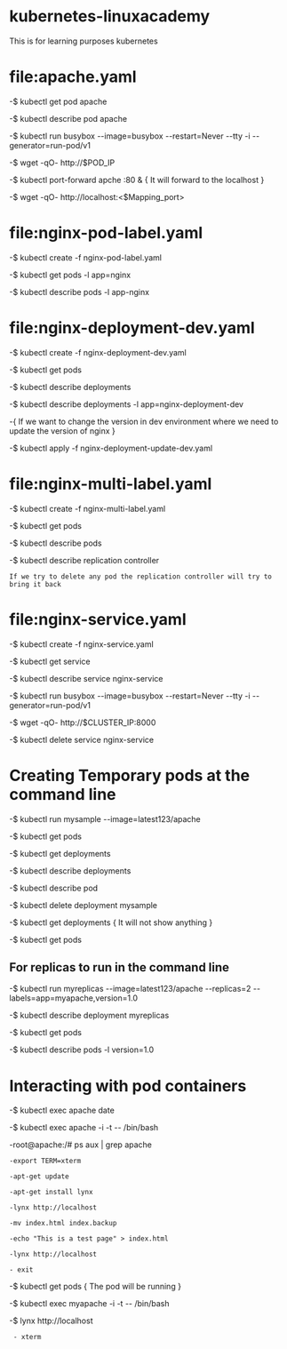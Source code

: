 # kubernetes-linuxacademy
This is for learning purposes kubernetes
# file:apache.yaml

  -$ kubectl get pod apache
  
  -$ kubectl describe pod apache
  
  -$ kubectl run busybox --image=busybox --restart=Never --tty -i --generator=run-pod/v1
  
  -$ wget -qO- http://$POD_IP
  
  -$ kubectl port-forward apche :80 & { It will forward to the localhost }
  
  -$ wget -qO- http://localhost:<$Mapping_port>
  
# file:nginx-pod-label.yaml

  -$ kubectl create -f nginx-pod-label.yaml
  
  -$ kubectl get pods -l app=nginx
  
  -$ kubectl describe pods -l app-nginx
  
# file:nginx-deployment-dev.yaml

  -$ kubectl create -f nginx-deployment-dev.yaml
  
  -$ kubectl get pods
  
  -$ kubectl describe deployments
  
  -$ kubectl describe deployments -l app=nginx-deployment-dev
  
  -{ If we want to change the version in dev environment where we need to update the version of nginx } 
    
  -$ kubectl apply -f nginx-deployment-update-dev.yaml
  
# file:nginx-multi-label.yaml
  
  -$ kubectl create -f nginx-multi-label.yaml
  
  -$ kubectl get pods
  
  -$ kubectl describe pods
  
  -$ kubectl describe replication controller
  
    If we try to delete any pod the replication controller will try to bring it back

# file:nginx-service.yaml

 -$ kubectl create -f nginx-service.yaml
 
 -$ kubectl get service 
 
 -$ kubectl describe service nginx-service
 
 -$ kubectl run busybox --image=busybox --restart=Never --tty -i --generator=run-pod/v1
 
 -$ wget -qO- http://$CLUSTER_IP:8000
 
 -$ kubectl delete service nginx-service
 
# Creating Temporary pods at the command line

 -$ kubectl run mysample --image=latest123/apache 
 
 -$ kubectl get pods
 
 -$ kubectl get deployments
 
 -$ kubectl describe deployments 
 
 -$ kubectl describe pod <running pod>
 
 -$ kubectl delete deployment mysample
 
 -$ kubectl get deployments { It will not show anything }
 
 -$ kubectl get pods
 
 ## For replicas to run in the command line 
  
  -$ kubectl run myreplicas --image=latest123/apache --replicas=2 --labels=app=myapache,version=1.0
  
  -$ kubectl describe deployment myreplicas
  
  -$ kubectl get pods
  
  -$ kubectl describe pods -l version=1.0
  
  # Interacting with pod containers
  
  -$ kubectl exec apache date
  
  -$ kubectl exec apache -i -t -- /bin/bash
  
  -root@apache:/# ps aux | grep apache
  
    -export TERM=xterm
    
    -apt-get update
    
    -apt-get install lynx
    
    -lynx http://localhost
    
    -mv index.html index.backup
    
    -echo "This is a test page" > index.html
    
    -lynx http://localhost
    
    - exit
    
  -$ kubectl get pods { The pod will be running }
  
  -$ kubectl exec myapache -i -t -- /bin/bash
  
  -$ lynx http://localhost
  
     - xterm
